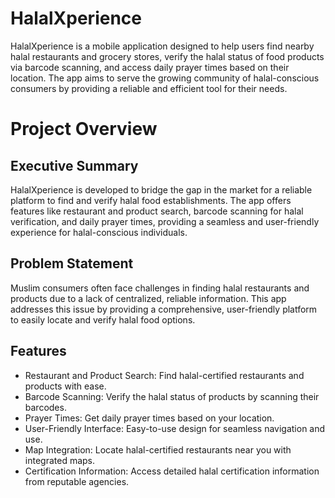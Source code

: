# HalalXperience
HalalXperience is a mobile application designed to help users find nearby halal restaurants and grocery stores, verify the halal status of food products via barcode scanning, and access daily prayer times based on their location. The app aims to serve the growing community of halal-conscious consumers by providing a reliable and efficient tool for their needs.

# Project Overview
## Executive Summary
HalalXperience is developed to bridge the gap in the market for a reliable platform to find and verify halal food establishments. The app offers features like restaurant and product search, barcode scanning for halal verification, and daily prayer times, providing a seamless and user-friendly experience for halal-conscious individuals.

## Problem Statement
Muslim consumers often face challenges in finding halal restaurants and products due to a lack of centralized, reliable information. This app addresses this issue by providing a comprehensive, user-friendly platform to easily locate and verify halal food options.


## Features
- Restaurant and Product Search: Find halal-certified restaurants and products with ease.
- Barcode Scanning: Verify the halal status of products by scanning their barcodes.
- Prayer Times: Get daily prayer times based on your location.
- User-Friendly Interface: Easy-to-use design for seamless navigation and use.
- Map Integration: Locate halal-certified restaurants near you with integrated maps.
- Certification Information: Access detailed halal certification information from reputable agencies.
